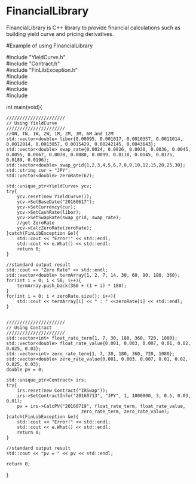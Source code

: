 FinancialLibrary
==================

FinancialLibrary is C++ library to provide financial calculations such as building yield curve and pricing derivatives.


#Example of using FinancialLibrary

\#include "YieldCurve.h"  
\#include "Contract.h"  
\#include "FinLibException.h"  
\#include <iostream>  
\#include <string>  
\#include <vector>  
\#include <memory>  

int main(void){
	
	//////////////////////
	// Using YieldCurve
	//////////////////////
	//ON, TN, 1W, 2W, 1M, 2M, 3M, 6M and 12M
	std::vector<double> libor{0.00095, 0.001017, 0.0010357, 0.0011014, 0.0012014, 0.0013857, 0.0015429, 0.00242145, 0.0043643};
	std::vector<double> swap_rate{0.0024, 0.0026, 0.0030, 0.0036, 0.0045, 0.0055, 0.0067, 0.0078, 0.0088, 0.0099, 0.0118, 0.0145, 0.0175, 0.0189, 0.0196};
	std::vector<double> swap_grid{1,2,3,4,5,6,7,8,9,10,12,15,20,25,30};
	std::string cur = "JPY";
	std::vector<double> zeroRate(67);
	
	std::unique_ptr<YieldCurve> ycv;
	try{
		ycv.reset(new YieldCurve());
		ycv->SetBaseDate("20160617");
		ycv->SetCurrency(cur);
		ycv->SetCashRate(libor);
		ycv->SetSwapRate(swap_grid, swap_rate);
		//get ZeroRate
		ycv->CalcZeroRate(zeroRate);
	}catch(FinLibException &e){
		std::cout << "Error!" << std::endl;
		std::cout << e.What() << std::endl;
		return 0;
	}
	
	//standard output result
	std::cout << "Zero Rate" << std::endl;
	std::vector<double> termArray{1, 2, 7, 14, 30, 60, 90, 180, 360};
	for(int i = 0; i < 58; i++){
		termArray.push_back(360 + (1 + i) * 180);
	}	
	for(int i = 0; i < zeroRate.size(); i++){
		std::cout << termArray[i] << " : " <<zeroRate[i] << std::endl;
	}
	
	
	//////////////////////
	// Using Contract
	//////////////////////
	std::vector<int> float_rate_term{1, 7, 30, 180, 360, 720, 1080};
	std::vector<double> float_rate_value{0.001, 0.003, 0.007, 0.01, 0.02, 0.025, 0.03};
	std::vector<int> zero_rate_term{1, 7, 30, 180, 360, 720, 1080};
	std::vector<double> zero_rate_value{0.001, 0.003, 0.007, 0.01, 0.02, 0.025, 0.03};
	double pv = 0;
	
	std::unique_ptr<Contract> irs;
	try{
		irs.reset(new Contract("IRSwap"));
		irs->SetContractInfo("20160713", "JPY", 1, 1000000, 3, 0.5, 0.03, 0.01);
		pv = irs->CalcPV("20160719", float_rate_term, float_rate_value,
								zero_rate_term, zero_rate_value);
	}catch(FinLibException &e){
		std::cout << "Error!" << std::endl;
		std::cout << e.What() << std::endl;
		return 0;
	}
	
	//standard output result
	std::cout << "pv = " << pv << std::endl;
	
	return 0;

}
